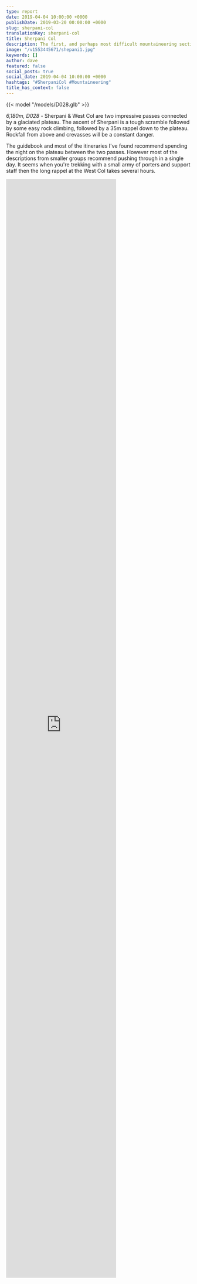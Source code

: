 ```yaml
---
type: report
date: 2019-04-04 10:00:00 +0000
publishDate: 2019-03-20 00:00:00 +0000
slug: sherpani-col
translationKey: sherpani-col
title: Sherpani Col
description: The first, and perhaps most difficult mountaineering section on our route.
image: "/v1553445671/shepani1.jpg"
keywords: []
author: dave
featured: false
social_posts: true
social_date: 2019-04-04 10:00:00 +0000
hashtags: "#SherpaniCol #Mountaineering"
title_has_context: false
---
```


{{< model "/models/D028.glb" >}}

_6,180m, D028_ - Sherpani & West Col are two impressive passes connected by a glaciated plateau. The ascent of Sherpani is a tough scramble followed by some easy rock climbing, followed by a 35m rappel down to the plateau. Rockfall from above and crevasses will be a constant danger.

The guidebook and most of the itineraries I've found recommend spending the night on the plateau between the two passes. However most of the descriptions from smaller groups recommend pushing through in a single day. It seems when you're trekking with a small army of porters and support staff then the long rappel at the West Col takes several hours.

<iframe style="height:75vh;" frameBorder="0" allowfullscreen src="https://umap.openstreetmap.fr/en/map/untitled-map_307223?scaleControl=false&miniMap=false&scrollWheelZoom=false&zoomControl=true&allowEdit=false&moreControl=false&searchControl=null&tilelayersControl=null&embedControl=null&datalayersControl=null&onLoadPanel=undefined&captionBar=false&fullscreenControl=null&datalayers=809594#14/27.8553/87.0115"></iframe>